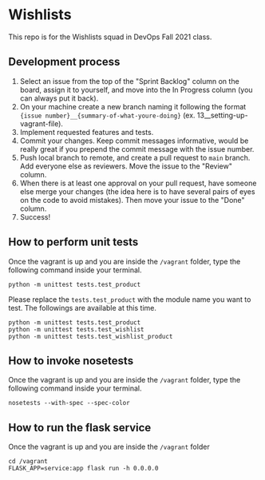 # Wishlists

This repo is for the Wishlists squad in DevOps Fall 2021 class.

## Development process

1. Select an issue from the top of the "Sprint Backlog" column on the board, assign it to yourself, and move into the In Progress column (you can always put it back).
2. On your machine create a new branch naming it following the format `{issue number}__{summary-of-what-youre-doing}` (ex. 13__setting-up-vagrant-file).
3. Implement requested features and tests.
4. Commit your changes. Keep commit messages informative, would be really great if you prepend the commit message with the issue number.
5. Push local branch to remote, and create a pull request to `main` branch. Add everyone else as reviewers. Move the issue to the "Review" column.
6. When there is at least one approval on your pull request, have someone else merge your changes (the idea here is to have several pairs of eyes on the code to avoid mistakes). Then move your issue to the "Done" column.
7. Success!

## How to perform unit tests

Once the vagrant is up and you are inside the ```/vagrant``` folder, type the following command inside your terminal.

```
python -m unittest tests.test_product
```

Please replace the ```tests.test_product``` with the module name you want to test. The followings are available at this time.

```
python -m unittest tests.test_product
python -m unittest tests.test_wishlist
python -m unittest tests.test_wishlist_product
```

## How to invoke nosetests

Once the vagrant is up and you are inside the ```/vagrant``` folder, type the following command inside your terminal.

```
nosetests --with-spec --spec-color
```

## How to run the flask service

Once the vagrant is up and you are inside the ```/vagrant``` folder

```
cd /vagrant
FLASK_APP=service:app flask run -h 0.0.0.0
```
